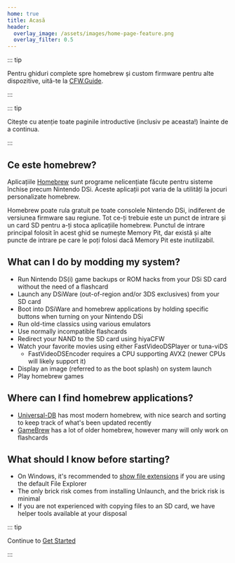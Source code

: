 ```yaml
---
home: true
title: Acasă
header:
  overlay_image: /assets/images/home-page-feature.png
  overlay_filter: 0.5
---
```


::: tip

Pentru ghiduri complete spre homebrew și custom firmware pentru alte dispozitive, uită-te la [CFW.Guide](https://cfw.guide/).

:::

::: tip

Citește cu atenție toate paginile introductive (inclusiv pe aceasta!) înainte de a continua.

:::

## Ce este homebrew?

Aplicațiile [Homebrew](https://en.wikipedia.org/wiki/Homebrew_(video_games)) sunt programe nelicențiate făcute pentru sisteme închise precum Nintendo DSi. Aceste aplicații pot varia de la utilități la jocuri personalizate homebrew.

Homebrew poate rula gratuit pe toate consolele Nintendo DSi, indiferent de versiunea firmware sau regiune. Tot ce-ți trebuie este un punct de intrare și un card SD pentru a-ți stoca aplicațiile homebrew. Punctul de intrare principal folosit în acest ghid se numește Memory Pit, dar există și alte puncte de intrare pe care le poți folosi dacă Memory Pit este inutilizabil.

## What can I do by modding my system?

- Run Nintendo DS(i) game backups or ROM hacks from your DSi SD card without the need of a flashcard
- Launch any DSiWare (out-of-region and/or 3DS exclusives) from your SD card
- Boot into DSiWare and homebrew applications by holding specific buttons when turning on your Nintendo DSi
- Run old-time classics using various emulators
- Use normally incompatible flashcards
- Redirect your NAND to the SD card using hiyaCFW
- Watch your favorite movies using either FastVideoDSPlayer or tuna-viDS
     - FastVideoDSEncoder requires a CPU supporting AVX2 (newer CPUs will likely support it)
- Display an image (referred to as the boot splash) on system launch
- Play homebrew games

## Where can I find homebrew applications?

- [Universal-DB](https://db.universal-team.net/ds) has most modern homebrew, with nice search and sorting to keep track of what's been updated recently
- [GameBrew](https://www.gamebrew.org/wiki/List_of_all_DS_homebrew) has a lot of older homebrew, however many will only work on flashcards

## What should I know before starting?

- On Windows, it's recommended to [show file extensions](file-extensions-windows.html) if you are using the default File Explorer
- The only brick risk comes from installing Unlaunch, and the brick risk is minimal
- If you are not experienced with copying files to an SD card, we have helper tools available at your disposal

::: tip

Continue to [Get Started](get-started.html)

:::
